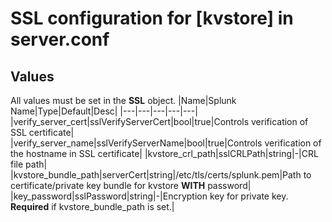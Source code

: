 # SSL configuration for [kvstore] in server.conf
## Values
All values must be set in the __SSL__ object.
|Name|Splunk Name|Type|Default|Desc|
|---|---|---|---|---|
|verify_server_cert|sslVerifyServerCert|bool|true|Controls verification of SSL certificate|
|verify_server_name|sslVerifyServerName|bool|true|Controls verification of the hostname in SSL certificate|
|kvstore_crl_path|sslCRLPath|string|-|CRL file path|
|kvstore_bundle_path|serverCert|string|/etc/tls/certs/splunk.pem|Path to certificate/private key bundle for kvstore __WITH__ password|
|key_password|sslPassword|string|-|Encryption key for private key. __Required__ if kvstore_bundle_path is set.|